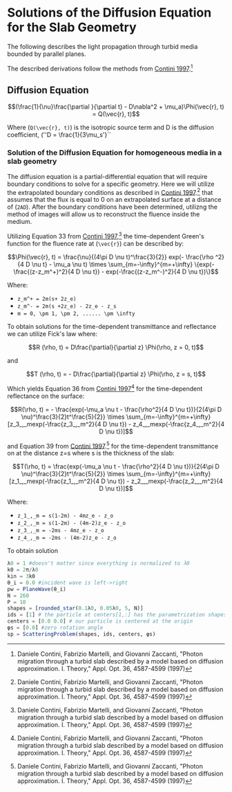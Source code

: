 # Solutions of the Diffusion Equation for the Slab Geometry

The following describes the light propagation through turbid media bounded by parallel planes. 

The described derivations follow the methods from [Contini 1997](https://www.osapublishing.org/ao/abstract.cfm?uri=ao-36-19-4587).[^1]

## Diffusion Equation

```math
(\frac{1}{\nu}\frac{\partial }{\partial t} - D\nabla^2 + \mu_a)\Phi(\vec{r}, t) = Q(\vec{r}, t)
```

Where (``Q(\vec{r}, t)``) is the isotropic source term and D is the diffusion coefficient, (''D = \frac{1}{3\mu_s'}``

### Solution of the Diffusion Equation for homogeneous media in a slab geometry 

The diffusion equation is a partial-differential equation that will require boundary conditions to solve for a specific geometry. Here we will utilize the
extrapolated boundary conditions as described in [Contini 1997](https://www.osapublishing.org/ao/abstract.cfm?uri=ao-36-19-4587).[^1] that assumes that the flux is equal to 0
on an extrapolated surface at a distance of (``2AD``). After the boundary conditions have been determined, utilizng the method of images will allow us to reconstruct the fluence
inside the medium. 

Utilizing Equation 33 from [Contini 1997](https://www.osapublishing.org/ao/abstract.cfm?uri=ao-36-19-4587),[^1] the time-dependent Green's function for the fluence rate at (``\vec{r}``) can be described by:


```math
\Phi(\vec{r}, t) = \frac{\nu}{(4\pi D \nu t)^\frac{3}{2}}
exp(- \frac{\rho ^2}{4 D \nu t} - \mu_a \nu t) \times
\sum_{m=-\infty}^{m=+\infty} \{exp(-\frac{(z-z_m^+)^2}{4 D \nu t}) - 
exp(-\frac{(z-z_m^-)^2}{4 D \nu t})\}
```

Where:
- ``z_m^+ = 2m(s+ 2z_e)``
- ``z_m^- = 2m(s +2z_e) - 2z_e - z_s``
- ``m = 0, \pm 1, \pm 2, ...... \pm \infty``

To obtain solutions for the time-dependent transmittance and reflectance we can utilize Fick's law where:


```math
R (\rho, t) = D\frac{\partial}{\partial z} \Phi(\rho, z = 0, t)
```
and 

```math
T (\rho, t) = - D\frac{\partial}{\partial z} \Phi(\rho, z = s, t)
```

Which yields Equation 36 from [Contini 1997](https://www.osapublishing.org/ao/abstract.cfm?uri=ao-36-19-4587)[^1] for the time-dependent reflectance on the surface:
```math
R(\rho, t) = - \frac{exp(-\mu_a \nu t - \frac{\rho^2}{4 D \nu t})}{2(4\pi D \nu)^\frac{3}{2}t^\frac{5}{2}}
\times
\sum_{m=-\infty}^{m=+\infty} [z_3_,_mexp(-\frac{z_3_,_m^2}{4 D \nu t}) - 
z_4_,_mexp(-\frac{z_4_,_m^2}{4 D \nu t})]
```
and Equation 39 from [Contini 1997](https://www.osapublishing.org/ao/abstract.cfm?uri=ao-36-19-4587).[^1] for the time-dependent transmittance on at the distance z=s where s is the thickness of the slab:
```math
T(\rho, t) = \frac{exp(-\mu_a \nu t - \frac{\rho^2}{4 D \nu t})}{2(4\pi D \nu)^\frac{3}{2}t^\frac{5}{2}}
\times
\sum_{m=-\infty}^{m=+\infty} [z_1_,_mexp(-\frac{z_1_,_m^2}{4 D \nu t}) - 
z_2_,_mexp(-\frac{z_2_,_m^2}{4 D \nu t})]
```

Where:
- ``z_1_,_m = s(1-2m) - 4mz_e - z_o``
- ``z_2_,_m = s(1-2m) - (4m-2)z_e - z_o``
- ``z_3_,_m = -2ms - 4mz_e - z_o``
- ``z_4_,_m = -2ms - (4m-2)z_e - z_o``


To obtain solution
```julia
λ0 = 1 #doesn't matter since everything is normalized to λ0
k0 = 2π/λ0
kin = 3k0
θ_i = 0.0 #incident wave is left->right
pw = PlaneWave(θ_i)
N = 260
P = 10
shapes = [rounded_star(0.1λ0, 0.05λ0, 5, N)]
ids = [1] # the particle at centers[1,:] has the parametrization shapes[ids[1]]
centers = [0.0 0.0] # our particle is centered at the origin
φs = [0.0] #zero rotation angle
sp = ScatteringProblem(shapes, ids, centers, φs)
```

[^1]: Daniele Contini, Fabrizio Martelli, and Giovanni Zaccanti, "Photon migration through a turbid slab described by a model based on diffusion approximation. I. Theory," Appl. Opt. 36, 4587-4599 (1997) 

